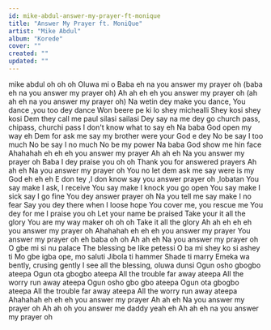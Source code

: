 ```yaml
---
id: mike-abdul-answer-my-prayer-ft-monique
title: "Answer My Prayer ft. MoniQue"
artist: "Mike Abdul"
album: "Korede"
cover: ""
created: ""
updated: ""
---
```


mike abdul oh oh oh
Oluwa mi o
Baba eh na you answer my prayer oh
(baba eh na you answer my prayer oh)
Ah ah eh eh you answer my prayer oh
(ah ah eh na you answer my prayer oh)
Na wetin dey make you dance,
You dance ,you too dey dance
Won beere pe ki lo shey michealli
Shey kosi shey kosi
Dem they call me paul silasi sailasi
Dey say na me dey go church pass, chipass, churchi pass
I don't know what to say eh
Na baba God open my way eh
Dem for ask me say my brother were your God e dey
No be say I too much
No be say I no much
No be my power
Na baba God show me hin face
Ahahahah eh eh eh you answer my prayer
Ah ah eh Na you answer my prayer oh
Baba I dey praise you oh oh
Thank you for answered prayers
Ah ah eh Na you answer my prayer oh
You no let dem ask me say were is my God eh eh eh
E don tey ,I don know say you answer prayer oh ,lobatan
You say make I ask, I receive
You say make I knock you go open
You say make I sick say I go fine
You dey answer prayer oh
Na you tell me say make I no fear
Say you dey there when I loose hope
You cover me, you rescue me
You dey for me I praise you oh
Let your name be praised
Take your it all the glory
You are my way maker oh oh oh
Take it all the glory
Ah ah eh eh eh you answer my prayer oh
Ahahahah eh eh eh you answer my prayer
You answer my prayer oh eh baba oh oh
Ah ah eh Na you answer my prayer oh
O gbe mi si nu palace
The blessing be like petessi
O ba mi shey ko si ashey ti
Mo gbe igba ope, mo saluti
Jibola ti hammer
Shade ti marry
Emeka wa bently, crusing gently
I see all the blessing, oluwa dunsi
Ogun osho gbogbo ateepa
Ogun ota gbogbo  ateepa
All the trouble far away ateepa
All the worry run away ateepa
Ogun osho gbo gbo ateepa
Ogun ota gbogbo ateepa
All the trouble far away ateepa
All the worry run away ateepa
Ahahahah eh eh eh you answer my prayer
Ah ah eh Na you answer my prayer oh
Ah ah oh you answer me daddy yeah eh
Ah ah eh na you answer my prayer oh